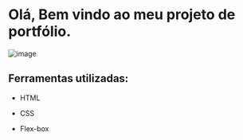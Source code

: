 # Olá, Bem vindo ao meu projeto de portfólio.

![image](https://lh3.googleusercontent.com/L98aSHTD8Mqa6ANFDgPWNT3xRPs5CPdEHFYaJYQLobVIZ5694NoenYiVgKwp31SwuegefaZlsTNsHuBEvAor2XjKnVVKXBHscLz7Bs165j-utP0n9Aorb8mRvemqjabUyxEAeY1rTvjqi91NN0kNRr-RheDqyjceJuaPTHY-YrCxm86GlkIx-SVhMtxAdD1rhkGFnByPjluouYRqztlrz4xVR1c6Q-ruv81y6pbGFl67Xp8PJXroB-RAvhlRdiybwLRve1L-qYv_P7nXF2yzl-0vjPULgmWvGdSZ6SSxxkVg1uCB3zHMrAYkHV5HijRHZ-fB4h0JRjkQTAOK1sTQqVItD5QVoJgt9Lr9zvlWrscatPoWo2drsG1Bo2DI9Dq3gkOtJekSiCtmX9PeaVkK7mlgbSKnAaaCm7kAi8PHWb96OZYR0Bqai4NQDZR6RLnfE5ThVsMnbjBozrsDETWZJXRQrqi12hH6m_K5ZqqKOvbv80XkcRVOdHbzL37V8BNbAQgkCJqxxWYHfkQRiPocu_PN5LgLF3u5p-iG7q6674flVpok5LaJsI8mv284mnsIA5mQfDidBa5g3di57M1sP5wbCHnFCnowKdQyOE5Ulk9gXGqeLw6kn9SC-6TMlNxoPCDi36PP1knvbXtBlauM2xvPNNHwJ-3Va3USNC7RusJcmfx0CSbbfAj8NIyb6UYkVaDuZFa-p6z-czIOKsdrv7adNH8DmWMtjw8ZC9dgPDs-iUoeyMxlRi-YvgbWEfrCBtOr9QP5qwhmnIFzaA9wLAgJiSJo7T_z7pV6kl-fRLFvpXDmlrEyMEWB_nyGUAreJsO55x-bl9Zt5OdGR9AVl9YU1TK9DP1skkJIf7MFQEkIDGX3AbNcWKJ0IuuZkdr9MiPdUb5BEOOHw3TjPq7PsA8crbBy-JM7sgUwtSctiurM8kzmvxw1Z9ApLDp_CVRp-Ufu-W1j9ILeezkFvBasMEosUAPrbXzPk8cvBa-z61ZBl9cypIwjp8c=w1315-h858-s-no?authuser=0)


## Ferramentas utilizadas:

* HTML

* CSS

* Flex-box
